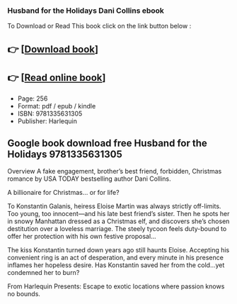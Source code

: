 ### Husband for the Holidays Dani Collins ebook

To Download or Read This book click on the link button below :

## 👉  [**[Download book](http://filesbooks.info/download.php?group=book&from=github.com&id=720134&lnk=1065 "Download book")**]

## 👉  [**[Read online book](http://filesbooks.info/download.php?group=book&from=github.com&id=720134&lnk=1065 "Read online book")**]


* Page: 256
* Format: pdf / epub / kindle
* ISBN: 9781335631305
* Publisher: Harlequin



## Google book download free Husband for the Holidays 9781335631305


Overview
A fake engagement, brother’s best friend, forbidden, Christmas romance by USA TODAY bestselling author Dani Collins.
 
 A billionaire for Christmas…
 or for life?
 
 To Konstantin Galanis, heiress Eloise Martin was always strictly off-limits. Too young, too innocent—and his late best friend’s sister. Then he spots her in snowy Manhattan dressed as a Christmas elf, and discovers she’s chosen destitution over a loveless marriage. The steely tycoon feels duty-bound to offer her protection with his own festive proposal…
 
 The kiss Konstantin turned down years ago still haunts Eloise. Accepting his convenient ring is an act of desperation, and every minute in his presence inflames her hopeless desire. Has Konstantin saved her from the cold…yet condemned her to burn?
 
 From Harlequin Presents: Escape to exotic locations where passion knows no bounds.



